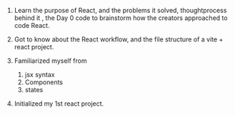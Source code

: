 1. Learn the purpose of React, and the problems it solved, thoughtprocess behind it , the Day 0 code to brainstorm how the creators approached to code React.

2. Got to know about the React workflow, and the file structure of a vite + react project. 

3. Familiarized myself from 
    1. jsx syntax
    2. Components
    3. states

4. Initialized my 1st react project.